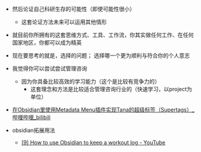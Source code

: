 
- 然后论证自己科研生存的可能性（即使可能性很小）
	- 这套论证方法未来可以运用其他情形
- 就目前你所拥有的这套思维方式、工具、工作流，你其实做任何工作、在任何国家地区，你都可以成为精英
- 现在要思考的就是，选择的问题； 选择哪一个更为顺利与符合你的个人意志


- 我觉得你可以尝试尝试管理咨询
	- 因为你具备比较高效的学习能力（这个是比较有竞争力的）
		- 这套理念和方法是比较适合管理咨询行业的（快速学习，以project为单位）


- [在Obsidian里使用Metadata Menu插件实现Tana的超级标签（Supertags）_哔哩哔哩_bilibili](https://www.bilibili.com/video/BV1sd4y1w7ia/?spm_id_from=333.337.search-card.all.click&vd_source=025a435f75f64171dd9cd96896be80a4)
- obsidian拓展用法
	- [(9) How to use Obsidian to keep a workout log - YouTube](https://www.youtube.com/watch?v=KXtrzfJ-_IM)